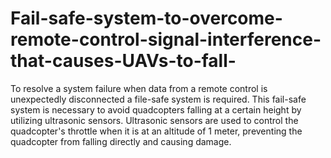 # Fail-safe-system-to-overcome-remote-control-signal-interference-that-causes-UAVs-to-fall-
To resolve a system failure when data from a remote control is unexpectedly disconnected a file-safe system is required. This fail-safe system is necessary to avoid quadcopters falling at a certain height by utilizing ultrasonic sensors. Ultrasonic sensors are used to control the quadcopter's throttle when it is at an altitude of 1 meter, preventing the quadcopter from falling directly and causing damage.

